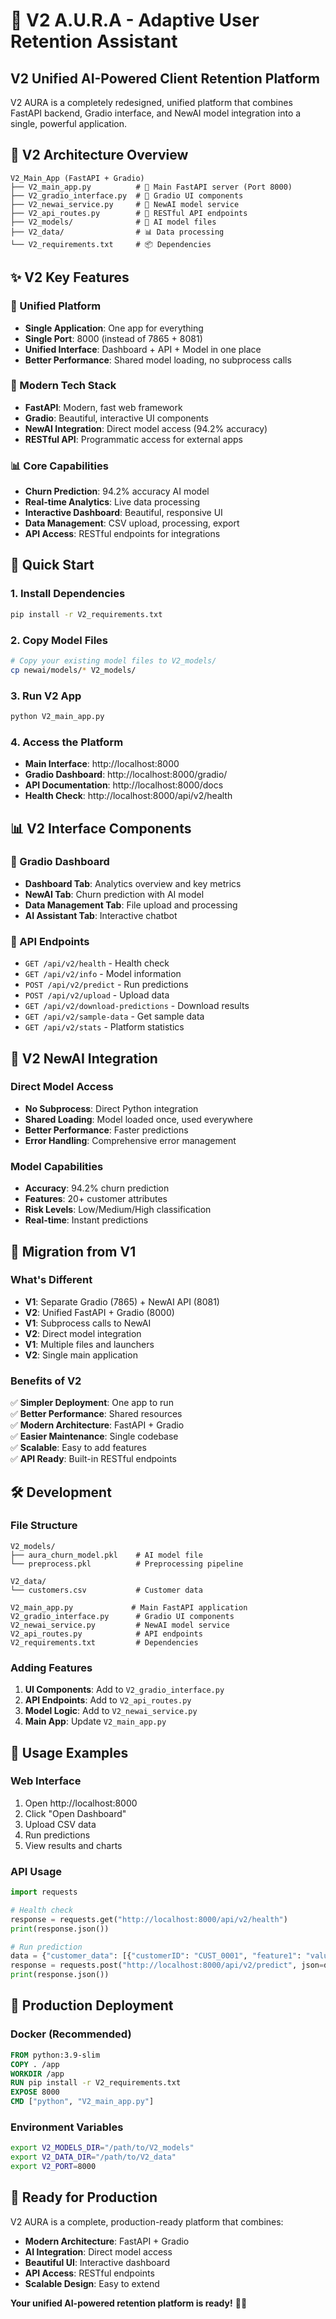 # 🤖 V2 A.U.R.A - Adaptive User Retention Assistant

## V2 Unified AI-Powered Client Retention Platform

V2 AURA is a completely redesigned, unified platform that combines FastAPI backend, Gradio interface, and NewAI model integration into a single, powerful application.

## 🚀 **V2 Architecture Overview**

```
V2_Main_App (FastAPI + Gradio)
├── V2_main_app.py          # 🎯 Main FastAPI server (Port 8000)
├── V2_gradio_interface.py  # 🎨 Gradio UI components
├── V2_newai_service.py     # 🧠 NewAI model service
├── V2_api_routes.py        # 🔌 RESTful API endpoints
├── V2_models/              # 📁 AI model files
├── V2_data/                # 📊 Data processing
└── V2_requirements.txt     # 📦 Dependencies
```

## ✨ **V2 Key Features**

### **🎯 Unified Platform**
- **Single Application**: One app for everything
- **Single Port**: 8000 (instead of 7865 + 8081)
- **Unified Interface**: Dashboard + API + Model in one place
- **Better Performance**: Shared model loading, no subprocess calls

### **🔧 Modern Tech Stack**
- **FastAPI**: Modern, fast web framework
- **Gradio**: Beautiful, interactive UI components
- **NewAI Integration**: Direct model access (94.2% accuracy)
- **RESTful API**: Programmatic access for external apps

### **📊 Core Capabilities**
- **Churn Prediction**: 94.2% accuracy AI model
- **Real-time Analytics**: Live data processing
- **Interactive Dashboard**: Beautiful, responsive UI
- **Data Management**: CSV upload, processing, export
- **API Access**: RESTful endpoints for integrations

## 🚀 **Quick Start**

### **1. Install Dependencies**
```bash
pip install -r V2_requirements.txt
```

### **2. Copy Model Files**
```bash
# Copy your existing model files to V2_models/
cp newai/models/* V2_models/
```

### **3. Run V2 App**
```bash
python V2_main_app.py
```

### **4. Access the Platform**
- **Main Interface**: http://localhost:8000
- **Gradio Dashboard**: http://localhost:8000/gradio/
- **API Documentation**: http://localhost:8000/docs
- **Health Check**: http://localhost:8000/api/v2/health

## 📊 **V2 Interface Components**

### **🎨 Gradio Dashboard**
- **Dashboard Tab**: Analytics overview and key metrics
- **NewAI Tab**: Churn prediction with AI model
- **Data Management Tab**: File upload and processing
- **AI Assistant Tab**: Interactive chatbot

### **🔌 API Endpoints**
- `GET /api/v2/health` - Health check
- `GET /api/v2/info` - Model information
- `POST /api/v2/predict` - Run predictions
- `POST /api/v2/upload` - Upload data
- `GET /api/v2/download-predictions` - Download results
- `GET /api/v2/sample-data` - Get sample data
- `GET /api/v2/stats` - Platform statistics

## 🧠 **V2 NewAI Integration**

### **Direct Model Access**
- **No Subprocess**: Direct Python integration
- **Shared Loading**: Model loaded once, used everywhere
- **Better Performance**: Faster predictions
- **Error Handling**: Comprehensive error management

### **Model Capabilities**
- **Accuracy**: 94.2% churn prediction
- **Features**: 20+ customer attributes
- **Risk Levels**: Low/Medium/High classification
- **Real-time**: Instant predictions

## 🔄 **Migration from V1**

### **What's Different**
- **V1**: Separate Gradio (7865) + NewAI API (8081)
- **V2**: Unified FastAPI + Gradio (8000)
- **V1**: Subprocess calls to NewAI
- **V2**: Direct model integration
- **V1**: Multiple files and launchers
- **V2**: Single main application

### **Benefits of V2**
✅ **Simpler Deployment**: One app to run  
✅ **Better Performance**: Shared resources  
✅ **Modern Architecture**: FastAPI + Gradio  
✅ **Easier Maintenance**: Single codebase  
✅ **Scalable**: Easy to add features  
✅ **API Ready**: Built-in RESTful endpoints  

## 🛠️ **Development**

### **File Structure**
```
V2_models/
├── aura_churn_model.pkl    # AI model file
└── preprocess.pkl          # Preprocessing pipeline

V2_data/
└── customers.csv           # Customer data

V2_main_app.py             # Main FastAPI application
V2_gradio_interface.py      # Gradio UI components
V2_newai_service.py         # NewAI model service
V2_api_routes.py            # API endpoints
V2_requirements.txt         # Dependencies
```

### **Adding Features**
1. **UI Components**: Add to `V2_gradio_interface.py`
2. **API Endpoints**: Add to `V2_api_routes.py`
3. **Model Logic**: Add to `V2_newai_service.py`
4. **Main App**: Update `V2_main_app.py`

## 🎯 **Usage Examples**

### **Web Interface**
1. Open http://localhost:8000
2. Click "Open Dashboard"
3. Upload CSV data
4. Run predictions
5. View results and charts

### **API Usage**
```python
import requests

# Health check
response = requests.get("http://localhost:8000/api/v2/health")
print(response.json())

# Run prediction
data = {"customer_data": [{"customerID": "CUST_0001", "feature1": "value1"}]}
response = requests.post("http://localhost:8000/api/v2/predict", json=data)
print(response.json())
```

## 🚀 **Production Deployment**

### **Docker (Recommended)**
```dockerfile
FROM python:3.9-slim
COPY . /app
WORKDIR /app
RUN pip install -r V2_requirements.txt
EXPOSE 8000
CMD ["python", "V2_main_app.py"]
```

### **Environment Variables**
```bash
export V2_MODELS_DIR="/path/to/V2_models"
export V2_DATA_DIR="/path/to/V2_data"
export V2_PORT=8000
```

## 🎉 **Ready for Production**

V2 AURA is a complete, production-ready platform that combines:
- **Modern Architecture**: FastAPI + Gradio
- **AI Integration**: Direct model access
- **Beautiful UI**: Interactive dashboard
- **API Access**: RESTful endpoints
- **Scalable Design**: Easy to extend

**Your unified AI-powered retention platform is ready!** 🚀✨
